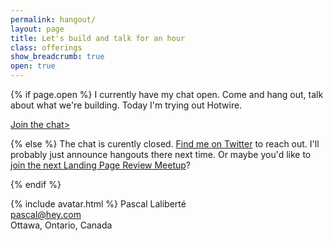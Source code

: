```yaml
---
permalink: hangout/
layout: page
title: Let's build and talk for an hour
class: offerings
show_breadcrumb: true
open: true
---
```


{% if page.open %}
I currently have my chat open. Come and hang out, talk about what we're building. Today I'm trying out Hotwire.

<a href="https://sharpen-page-office-hours.herokuapp.com/" class="cta-btn" target="_blank">Join the chat></a>

{% else %}
The chat is curently closed. [Find me on Twitter][twitter] to reach out. I'll probably just announce hangouts there next time. Or maybe you'd like to [join the next Landing Page Review Meetup][review-meetup-signup]?

[review-meetup-signup]: https://buttondown.email/sharpen.page

{% endif %}

{% include avatar.html %} Pascal Laliberté  
[pascal@hey.com](mailto:pascal@hey.com)  
Ottawa, Ontario, Canada

[twitter]: https://twitter.com/pascallaliberte

<script>
setInterval(function() {
  window.location.reload()
}, 1000 * 60) // every minute
</script>
